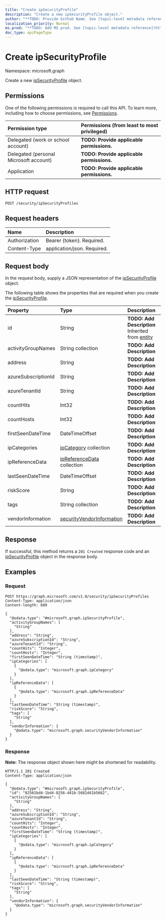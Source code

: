 ```yaml
---
title: "Create ipSecurityProfile"
description: "Create a new ipSecurityProfile object."
author: "**TODO: Provide Github Name. See [topic-level metadata reference](https://msgo.azurewebsites.net/add/document/guidelines/metadata.html#topic-level-metadata)**"
localization_priority: Normal
ms.prod: "**TODO: Add MS prod. See [topic-level metadata reference](https://msgo.azurewebsites.net/add/document/guidelines/metadata.html#topic-level-metadata)**"
doc_type: apiPageType
---
```


# Create ipSecurityProfile
Namespace: microsoft.graph



Create a new [ipSecurityProfile](../resources/ipsecurityprofile.md) object.

## Permissions
One of the following permissions is required to call this API. To learn more, including how to choose permissions, see [Permissions](/graph/permissions-reference).

|Permission type|Permissions (from least to most privileged)|
|:---|:---|
|Delegated (work or school account)|**TODO: Provide applicable permissions.**|
|Delegated (personal Microsoft account)|**TODO: Provide applicable permissions.**|
|Application|**TODO: Provide applicable permissions.**|

## HTTP request

<!-- {
  "blockType": "ignored"
}
-->
``` http
POST /security/ipSecurityProfiles
```

## Request headers
|Name|Description|
|:---|:---|
|Authorization|Bearer {token}. Required.|
|Content-Type|application/json. Required.|

## Request body
In the request body, supply a JSON representation of the [ipSecurityProfile](../resources/ipsecurityprofile.md) object.

The following table shows the properties that are required when you create the [ipSecurityProfile](../resources/ipsecurityprofile.md).

|Property|Type|Description|
|:---|:---|:---|
|id|String|**TODO: Add Description** Inherited from [entity](../resources/entity.md)|
|activityGroupNames|String collection|**TODO: Add Description**|
|address|String|**TODO: Add Description**|
|azureSubscriptionId|String|**TODO: Add Description**|
|azureTenantId|String|**TODO: Add Description**|
|countHits|Int32|**TODO: Add Description**|
|countHosts|Int32|**TODO: Add Description**|
|firstSeenDateTime|DateTimeOffset|**TODO: Add Description**|
|ipCategories|[ipCategory](../resources/ipcategory.md) collection|**TODO: Add Description**|
|ipReferenceData|[ipReferenceData](../resources/ipreferencedata.md) collection|**TODO: Add Description**|
|lastSeenDateTime|DateTimeOffset|**TODO: Add Description**|
|riskScore|String|**TODO: Add Description**|
|tags|String collection|**TODO: Add Description**|
|vendorInformation|[securityVendorInformation](../resources/securityvendorinformation.md)|**TODO: Add Description**|



## Response

If successful, this method returns a `201 Created` response code and an [ipSecurityProfile](../resources/ipsecurityprofile.md) object in the response body.

## Examples

### Request
<!-- {
  "blockType": "request",
  "name": "create_ipsecurityprofile_from_"
}
-->
``` http
POST https://graph.microsoft.com/v1.0/security/ipSecurityProfiles
Content-Type: application/json
Content-length: 689

{
  "@odata.type": "#microsoft.graph.ipSecurityProfile",
  "activityGroupNames": [
    "String"
  ],
  "address": "String",
  "azureSubscriptionId": "String",
  "azureTenantId": "String",
  "countHits": "Integer",
  "countHosts": "Integer",
  "firstSeenDateTime": "String (timestamp)",
  "ipCategories": [
    {
      "@odata.type": "microsoft.graph.ipCategory"
    }
  ],
  "ipReferenceData": [
    {
      "@odata.type": "microsoft.graph.ipReferenceData"
    }
  ],
  "lastSeenDateTime": "String (timestamp)",
  "riskScore": "String",
  "tags": [
    "String"
  ],
  "vendorInformation": {
    "@odata.type": "microsoft.graph.securityVendorInformation"
  }
}
```


### Response
**Note:** The response object shown here might be shortened for readability.
<!-- {
  "blockType": "response",
  "truncated": true,
  "@odata.type": "microsoft.graph.ipSecurityProfile"
}
-->
``` http
HTTP/1.1 201 Created
Content-Type: application/json

{
  "@odata.type": "#microsoft.graph.ipSecurityProfile",
  "id": "82561bd4-1bd4-8256-d41b-5682d41b5682",
  "activityGroupNames": [
    "String"
  ],
  "address": "String",
  "azureSubscriptionId": "String",
  "azureTenantId": "String",
  "countHits": "Integer",
  "countHosts": "Integer",
  "firstSeenDateTime": "String (timestamp)",
  "ipCategories": [
    {
      "@odata.type": "microsoft.graph.ipCategory"
    }
  ],
  "ipReferenceData": [
    {
      "@odata.type": "microsoft.graph.ipReferenceData"
    }
  ],
  "lastSeenDateTime": "String (timestamp)",
  "riskScore": "String",
  "tags": [
    "String"
  ],
  "vendorInformation": {
    "@odata.type": "microsoft.graph.securityVendorInformation"
  }
}
```

